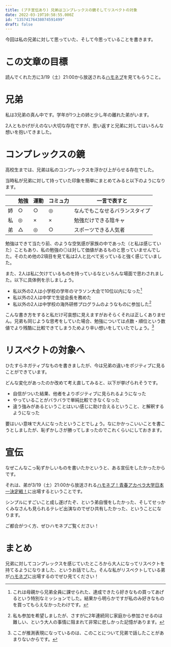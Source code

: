 ```yaml
---
title: (プチ宣伝あり) 兄弟はコンプレックスの鏡そしてリスペクトの対象
date: 2022-03-19T10:58:55.000Z
id: "13574176438074591499"
draft: false
---
```

今回は私の兄弟に対して思っていた、そして今思っていることを書きます。

# この文章の目標

読んでくれた方に3/19（土）21:00から放送される[ハモネプ](https://www.fujitv.co.jp/hamonep/)を見てもらうこと。

# 兄弟

私は3兄弟の真ん中です。学年が1つ上の姉と少し年の離れた弟がいます。

2人ともかげがえのない大切な存在ですが、思い返すと兄弟に対してはいろんな想いを抱いてきました。

# コンプレックスの鏡

高校生までは、兄弟は私のコンプレックスを浮かび上がらせる存在でした。

当時私が兄弟に対して持っていた印象を簡単にまとめてみると以下のようになります。

|     | 勉強 | 運動 | コミュ力 | 一言で表すと                   |
| --- | ---- | ---- | -------- | ------------------------------ |
| 姉  | ○    | ○    | ◎        | なんでもこなせるバランスタイプ |
| 私  | ◎    | ×    | ×        | 勉強だけできる陰キャ           |
| 弟  | △    | ◎    | ○        | スポーツできる人気者           |

勉強はできて当たり前、のような空気感が家族の中であった（と私は感じていた）こともあり、私の勉強の◎は対して価値があるものと思っていませんでした。そのため他の2項目を見て私は2人と比べて劣っていると強く感じていました。

また、2人は私に欠けているものを持っているなといろんな場面で思わされました。以下に具体例を示しましょう。

- 私以外の2人は小学校の学年のマラソン大会で10位以内になった[^1]
- 私以外の2人は中学で生徒会長を務めた
- 私以外の2人は中学校の海外研修プログラムのようなものに参加した[^2]

こんな書き方をすると私だけ可哀想に見えますがおそらくそれは正しくありません。兄弟も同じような思考をしていた場合、勉強については点数・順位という数値でより残酷に比較できてしまうためより辛い想いをしていたでしょう。[^3]

# リスペクトの対象へ

ひたすらネガティブなものを書きましたが、今は兄弟の違いをポジティブに見ることができています。

どんな変化があったのか改めて考え直してみると、以下が挙げられそうです。

- 自信がついた結果、他者をよりポジティブに見られるようになった
- やっていることがバラバラで単純比較できなくなった
- 違う強みがあるということはいい感じに助け合えるということ、と解釈するようになった

要はいい意味で大人になったということでしょう。なにかかっこいいことを書こうとしましたが、恥ずかしさが勝ってしまったのでこれくらいにしておきます。

# 宣伝

なぜこんなこっ恥ずかしいものを書いたかというと、ある宣伝をしたかったからです。

それは、弟が3/19（土）21:00から放送される[ハモネプ！青春アカペラ大学日本一決定戦！](https://www.fujitv.co.jp/hamonep/index.html)に出場するということです。

シンプルにすごいこと成し遂げたぞ、という弟自慢をしたかった、そしてせっかくみなさんも見られるテレビ出演なのでぜひ共有したかった、ということになります。

ご都合がつく方、ぜひハモネプご覧ください！

# まとめ

兄弟に対してコンプレックスを感じていたところから大人になってリスペクトを持てるようになりました、というお話でした。そんな私がリスペクトしている弟が[ハモネプ](https://www.fujitv.co.jp/hamonep/index.html)に出場するのでぜひ見てください！

[^1]: これは母親から兄弟全員に課せられた、達成できたら好きなもの買ってあげるという特別なミッションでした。結果から明らかですが私のみ好きなものを買ってもらえなかったわけです。
[^2]: 私も参加を希望しましたが、さすがに2年連続同じ家庭から参加させるのは難しい、という大人の事情に阻まれて非常に悲しかった記憶があります。
[^3]: ここが推測表現になっているのは、このことについて兄弟で話したことがあまりないからです。
